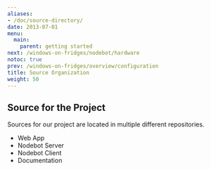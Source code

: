 ```yaml
---
aliases:
- /doc/source-directory/
date: 2013-07-01
menu:
  main:
    parent: getting started
next: /windows-on-fridges/nodebot/hardware
notoc: true
prev: /windows-on-fridges/overview/configuration
title: Source Organization
weight: 50
---
```


## Source for the Project

Sources for our project are located in multiple different repositories.

  * Web App
  * Nodebot Server
  * Nodebot Client
  * Documentation
